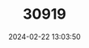---
title: "30919"
category: "Cyanea giffardii"
draft: false
date: 2024-02-22 13:03:50
languages:
  English: ["Giffard's Cyanea"]
---